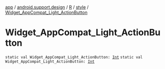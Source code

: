 [app](../../../index.md) / [android.support.design](../../index.md) / [R](../index.md) / [style](index.md) / [Widget_AppCompat_Light_ActionButton](.)

# Widget_AppCompat_Light_ActionButton

`static val Widget_AppCompat_Light_ActionButton: `[`Int`](https://kotlinlang.org/api/latest/jvm/stdlib/kotlin/-int/index.html)
`static val Widget_AppCompat_Light_ActionButton: `[`Int`](https://kotlinlang.org/api/latest/jvm/stdlib/kotlin/-int/index.html)